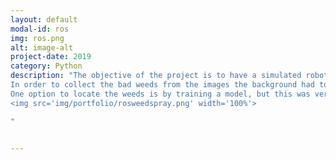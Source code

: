 ```yaml
---
layout: default
modal-id: ros
img: ros.png
alt: image-alt
project-date: 2019
category: Python
description: "The objective of the project is to have a simulated robot called Throvald to run across the field of crops and find the bad weeds so that it can spray them. With image processing extracts the middle point of the recognized weed and all of the points are published as a pointCloud. Another node gets these points and desides if it needs to spray and publishes all the collected points so that it will be visualized on Rviz.<br>
In order to collect the bad weeds from the images the background had to be removed and then find the weeds. The implementation works with color matching through HSV images, though I also tried with convolutional neural network (CNN).<br>
One option to locate the weeds is by training a model, but this was very time consuming because of the annotation that had to be done. I used this annotation tool though there are many more. For the training I used a tool called mrcnn and followed their tutorial about baloon training. The training took more than 35 hours. The final result wasn't as satisfying as it should and it takes more than 3 seconds to get a result for each picture, so it wasn't usable for a real time application like we wanted.
<img src='img/portfolio/rosweedspray.png' width='100%'>

"


---
```


